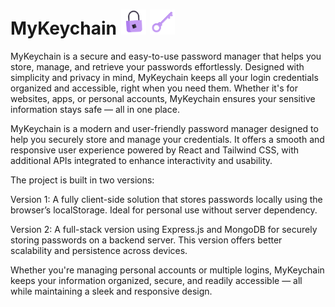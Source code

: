 # MyKeychain <img src="image.png" alt="MyKeychain Logo" width="40" /> <img src="image-1.png" alt="MyKeychain Logo" width="40" /> 

MyKeychain is a secure and easy-to-use password manager that helps you store, manage, and retrieve your passwords effortlessly. Designed with simplicity and privacy in mind, MyKeychain keeps all your login credentials organized and accessible, right when you need them. Whether it's for websites, apps, or personal accounts, MyKeychain ensures your sensitive information stays safe — all in one place.

MyKeychain is a modern and user-friendly password manager designed to help you securely store and manage your credentials. It offers a smooth and responsive user experience powered by React and Tailwind CSS, with additional APIs integrated to enhance interactivity and usability.

The project is built in two versions:

Version 1: A fully client-side solution that stores passwords locally using the browser’s localStorage. Ideal for personal use without server dependency.

Version 2: A full-stack version using Express.js and MongoDB for securely storing passwords on a backend server. This version offers better scalability and persistence across devices.

Whether you're managing personal accounts or multiple logins, MyKeychain keeps your information organized, secure, and readily accessible — all while maintaining a sleek and responsive design.